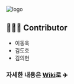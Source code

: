 ![logo](https://user-images.githubusercontent.com/33643752/97843021-ece28700-1d2b-11eb-934b-1668d4c9b862.png)

## :family_man_boy_boy: Contributor
- 이동욱
- 김도호
- 김의현



### 자세한 내용은 [Wiki](https://github.com/Do-ho/MusicCloud)로 :airplane: